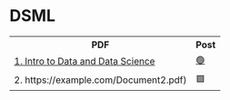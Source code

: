 # DSML

<table>
  <tr>
    <th>PDF</th>
    <th>Post</th>
  </tr>
  <tr>
    <td><a href = "https://github.com/nandini-gangrade/DSML/blob/main/1.%20Intro%20to%20Data%20and%20Data%20Science%20-%20Nandini%20Gangrade.pdf">1. Intro to Data and Data Science</a></td>
    <td><a href = "https://www.linkedin.com/posts/nandini-gangrade_1-intro-to-data-data-science-activity-7145423107829280771-LW1X?utm_source=share&utm_medium=member_desktop"> 🟢 </a></td>
  </tr>
  <tr>
    <td>2. https://example.com/Document2.pdf)</td>
    <td>🟩</td>
  </tr>
<!--   
  <tr>
    <td>[Document3.pdf](https://example.com/Document3.pdf)</td>
    <td>[Post3](https://example.com/Post3)</td>
  </tr>
  <tr>
    <td>[Document4.pdf](https://example.com/Document4.pdf)</td>
    <td>[Post4](https://example.com/Post4)</td>
  </tr> -->
</table>
